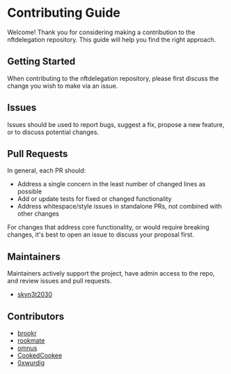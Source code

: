 # Contributing Guide

Welcome! Thank you for considering making a contribution to the nftdelegation repository. This guide will help you find the right approach.

## Getting Started

When contributing to the nftdelegation repository, please first discuss the change you wish to make via an issue.

## Issues

Issues should be used to report bugs, suggest a fix, propose a new feature, or to discuss potential changes.

## Pull Requests

In general, each PR should:

- Address a single concern in the least number of changed lines as possible
- Add or update tests for fixed or changed functionality
- Address whitespace/style issues in standalone PRs, not combined with other changes

For changes that address core functionality, or would require breaking changes, it's best to open an issue to discuss your proposal first.

## Maintainers

Maintainers actively support the project, have admin access to the repo, and review issues and pull requests.

- [skyn3t2030](https://github.com/skyn3t2030)

## Contributors

- [brookr](https://github.com/brookr)
- [rookmate](https://github.com/rookmate)
- [omnus](https://github.com/omnus)
- [CookedCookee](https://github.com/CookedCookee)
- [0xwurdig](https://github.com/0xwurdig)
